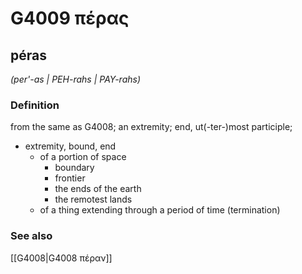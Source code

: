 # G4009 πέρας

## péras

_(per'-as | PEH-rahs | PAY-rahs)_

### Definition

from the same as G4008; an extremity; end, ut(-ter-)most participle; 

- extremity, bound, end
  - of a portion of space
    - boundary
    - frontier
    - the ends of the earth
    - the remotest lands
  - of a thing extending through a period of time (termination)

### See also

[[G4008|G4008 πέραν]]

